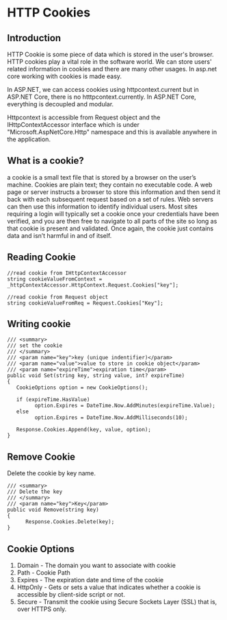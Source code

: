 # HTTP Cookies

## Introduction

HTTP Cookie is some piece of data which is stored in the user's browser. HTTP cookies play a vital role in the software world. We can store users' related information in cookies and there are many other usages. In asp.net core working with cookies is made easy.

In ASP.NET, we can access cookies using httpcontext.current but in ASP.NET Core, there is no htttpcontext.currently. In ASP.NET Core, everything is decoupled and modular.
 
Httpcontext is accessible from Request object and the IHttpContextAccessor interface which is under "Microsoft.AspNetCore.Http" namespace and this is available anywhere in the application. 

## What is a cookie?

a cookie is a small text file that is stored by a browser on the user’s machine. Cookies are plain text; they contain no executable code. A web page or server instructs a browser to store this information and then send it back with each subsequent request based on a set of rules. Web servers can then use this information to identify individual users. Most sites requiring a login will typically set a cookie once your credentials have been verified, and you are then free to navigate to all parts of the site so long as that cookie is present and validated. Once again, the cookie just contains data and isn’t harmful in and of itself.

## Reading Cookie 

```
//read cookie from IHttpContextAccessor  
string cookieValueFromContext = _httpContextAccessor.HttpContext.Request.Cookies["key"];  

//read cookie from Request object  
string cookieValueFromReq = Request.Cookies["Key"];  
```

## Writing cookie 
```
/// <summary>  
/// set the cookie  
/// </summary>  
/// <param name="key">key (unique indentifier)</param>  
/// <param name="value">value to store in cookie object</param>  
/// <param name="expireTime">expiration time</param>  
public void Set(string key, string value, int? expireTime)  
{  
   CookieOptions option = new CookieOptions();  

   if (expireTime.HasValue)  
         option.Expires = DateTime.Now.AddMinutes(expireTime.Value);  
   else  
         option.Expires = DateTime.Now.AddMilliseconds(10);  
   
   Response.Cookies.Append(key, value, option);  
}   
```

## Remove Cookie
Delete the cookie by key name.
```
/// <summary>  
/// Delete the key  
/// </summary>  
/// <param name="key">Key</param>  
public void Remove(string key)  
{  
      Response.Cookies.Delete(key);  
}  
```

## Cookie Options
1. Domain - The domain you want to associate with cookie
2. Path - Cookie Path
3. Expires - The expiration date and time of the cookie
4. HttpOnly - Gets or sets a value that indicates whether a cookie is accessible by client-side script or not.
5. Secure - Transmit the cookie using Secure Sockets Layer (SSL) that is, over HTTPS only.  
